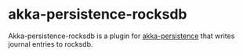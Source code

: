 # akka-persistence-rocksdb
Akka-persistence-rocksdb is a plugin for [akka-persistence](http://doc.akka.io/docs/akka/snapshot/scala/persistence.html) 
that writes journal entries to rocksdb. 
